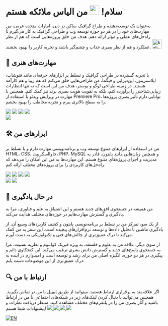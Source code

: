 # سلام! <img src="https://raw.githubusercontent.com/MartinHeinz/MartinHeinz/master/wave.gif" width="30px"> من الیاس ملائکه هستم
به‌عنوان یک توسعه‌دهنده و طراح گرافیک ساکن در دبی، امارات متحده عربی، من مهارت‌های خود را در هر دو حوزه توسعه وب و طراحی گرافیک به کار می‌گیرم تا راه‌حل‌های عملی و مؤثر ارائه دهم. هدف من خلق پروژه‌هایی است که هم از نظر عملکرد و هم از نظر بصری جذاب و چشم‌گیر باشند و تجربه کاربر را بهبود بخشند. <img width="30" height="30" src="https://img.icons8.com/color/100/000000/kali-linux.png" alt="kali-linux"/>

## 🎨 مهارت‌های هنری
با تجربه گسترده در طراحی گرافیک و تسلط بر ابزارهای حرفه‌ای مانند فتوشاپ، ایلاستریتور، این‌دیزاین و فیگما، من طراحی‌هایی خلق می‌کنم که هم زیبا و هم کارآمد هستند. در زمینه طراحی لوگو و پوستر، هدف من این است که نه تنها انتظارات زیبایی‌شناختی را برآورده کنم، بلکه به تقویت هویت بصری برند نیز کمک کنم. همچنین با مهارت در ویرایش ویدئو با استفاده از Premiere Pro، توانایی دارم تأثیر بصری پروژه‌ها را به سطح بالاتری ببرم و تجربه مخاطب را بهبود بخشم.

<img src="https://readme-components.vercel.app/api?component=logo&fill=black&logo=figma&svgfill=df5c43"> <img src="https://readme-components.vercel.app/api?component=logo&fill=black&logo=Photoshop&svgfill=df5c43"> <img src="https://readme-components.vercel.app/api?component=logo&fill=black&logo=Illustrator&svgfill=f6df1c"> <img src="https://readme-components.vercel.app/api?component=logo&fill=black&logo=InDesign&svgfill=659b60"> <br> <img src="https://readme-components.vercel.app/api?component=logo&fill=black&logo=PremierePro&svgfill=f06629">

## 🛠 ابزارهای من
من در استفاده از ابزارهای متنوع توسعه وب و برنامه‌نویسی مهارت دارم و با تسلط بر HTML، CSS، جاوااسکریپت، PHP، MySQL و همچنین زبان‌هایی مانند پایتون، قادر به مدیریت و اجرای پروژه‌های متنوع هستم. این مهارت‌ها به من این امکان را می‌دهد که راه‌حل‌های کاربردی را برای پروژه‌های مختلف ارائه کنم

<img src="https://readme-components.vercel.app/api?component=logo&fill=black&logo=PHP&svgfill=df5c43"> <img src="https://readme-components.vercel.app/api?component=logo&fill=black&logo=python&svgfill=df5c43"> <img src="https://readme-components.vercel.app/api?component=logo&fill=black&logo=javascript&svgfill=f6df1c"> <img src="https://readme-components.vercel.app/api?component=logo&fill=black&logo=MYSQL&svgfill=659b60"> <br> <img src="https://readme-components.vercel.app/api?component=logo&fill=black&logo=html5&svgfill=f06629"> <img src="https://readme-components.vercel.app/api?component=logo&fill=black&logo=CSS3&svgfill=028dd1">

## 📖 در حال یادگیری
من همیشه در جستجوی افق‌های جدید هستم و این اشتیاق به علم و فناوری، مرا به یادگیری و گسترش مهارت‌هایم در حوزه‌های مختلف هدایت می‌کند.

از یک سو، تمرکز من بر تسلط بر برنامه‌نویسی پایتون و کشف کاربردهای وسیع آن، از یادگیری ماشین تا تحلیل داده‌ها و توسعه نرم‌افزارهای پیچیده است. این سفر به من کمک می‌کند تا درک عمیق‌تری از چالش‌های فنی و تکنولوژیکی به دست آورم.

از سوی دیگر، علاقه من به علوم و فلسفه، به ویژه فیزیک کوانتوم و نظریه نسبیت، مرا به جستجوی پاسخ‌های جدید و گسترش دانش بشری ترغیب می‌کند. این کنجکاوی دائم و پیگیری در هر دو حوزه، انگیزه اصلی من برای رشد و توسعه است و امیدوارم در آینده به درک عمیق‌تری از این موضوعات دست یابم.

## 🔍 ارتباط با من
اگر علاقه‌مند به برقراری ارتباط هستید، میتوانید از طریق [ایمیل](mailto:Elyasmalaeka@gmail.com) با من در تماس بگیرید. همچنین می‌توانید با دنبال کردن لینک‌های زیر در شبکه‌های اجتماعی با من در ارتباط باشید و آثار بصری من را در پلتفرم‌های مختلف مشاهده کنید. منتظر دریافت نظرات و پیشنهادات شما هستم!
<a href="https://t.me/elyas_malaeka"> <img src="https://readme-components.vercel.app/api?component=logo&fill=black&logo=Telegram&svgfill=df5c43"> </a> <a href="https://www.figma.com/@elyas_malaeka"> <img src="https://readme-components.vercel.app/api?component=logo&fill=black&logo=Figma&svgfill=f6df1c"> </a> <a href="https://dribbble.com/elyas-malaeka"> <img src="https://readme-components.vercel.app/api?component=logo&fill=black&logo=Dribbble&svgfill=f6df1c"> </a> <a href="https://www.behance.net/elyas_malaeka/"> <img src="https://readme-components.vercel.app/api?component=logo&fill=black&logo=Behance&svgfill=f6df1c"> </a>




[![EN](https://img.shields.io/badge/Language-English-green)](README.md)



